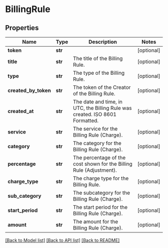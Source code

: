 # BillingRule

## Properties
Name | Type | Description | Notes
------------ | ------------- | ------------- | -------------
**token** | **str** |  | [optional] 
**title** | **str** | The title of the Billing Rule. | [optional] 
**type** | **str** | The type of the Billing Rule. | [optional] 
**created_by_token** | **str** | The token of the Creator of the Billing Rule. | [optional] 
**created_at** | **str** | The date and time, in UTC, the Billing Rule was created. ISO 8601 Formatted. | [optional] 
**service** | **str** | The service for the Billing Rule (Charge). | [optional] 
**category** | **str** | The category for the Billing Rule (Charge). | [optional] 
**percentage** | **str** | The percentage of the cost shown for the Billing Rule (Adjustment). | [optional] 
**charge_type** | **str** | The charge type for the Billing Rule. | [optional] 
**sub_category** | **str** | The subcategory for the Billing Rule (Charge). | [optional] 
**start_period** | **str** | The start period for the Billing Rule (Charge). | [optional] 
**amount** | **str** | The amount for the Billing Rule (Charge). | [optional] 

[[Back to Model list]](../README.md#documentation-for-models) [[Back to API list]](../README.md#documentation-for-api-endpoints) [[Back to README]](../README.md)



